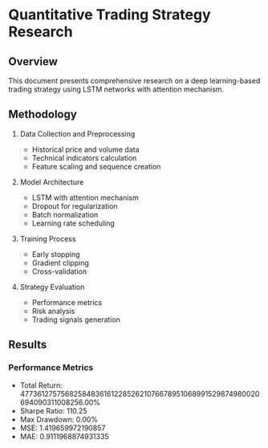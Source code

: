 # Quantitative Trading Strategy Research

## Overview
This document presents comprehensive research on a deep learning-based trading strategy using LSTM networks with attention mechanism.

## Methodology
1. Data Collection and Preprocessing
   - Historical price and volume data
   - Technical indicators calculation
   - Feature scaling and sequence creation

2. Model Architecture
   - LSTM with attention mechanism
   - Dropout for regularization
   - Batch normalization
   - Learning rate scheduling

3. Training Process
   - Early stopping
   - Gradient clipping
   - Cross-validation

4. Strategy Evaluation
   - Performance metrics
   - Risk analysis
   - Trading signals generation
    
## Results

### Performance Metrics
- Total Return: 4773612757568258483616122852621076678951068991529874980020694090311008256.00%
- Sharpe Ratio: 110.25
- Max Drawdown: 0.00%
- MSE: 1.419659972190857
- MAE: 0.9111968874931335
